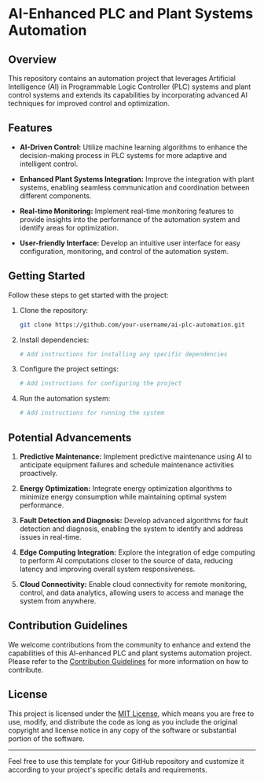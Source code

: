 # AI-Enhanced PLC and Plant Systems Automation



## Overview

This repository contains an automation project that leverages Artificial Intelligence (AI) in Programmable Logic Controller (PLC) systems and plant control systems and extends its capabilities by incorporating advanced AI techniques for improved control and optimization.

## Features

- **AI-Driven Control:** Utilize machine learning algorithms to enhance the decision-making process in PLC systems for more adaptive and intelligent control.
  
- **Enhanced Plant Systems Integration:** Improve the integration with plant systems, enabling seamless communication and coordination between different components.

- **Real-time Monitoring:** Implement real-time monitoring features to provide insights into the performance of the automation system and identify areas for optimization.

- **User-friendly Interface:** Develop an intuitive user interface for easy configuration, monitoring, and control of the automation system.

## Getting Started

Follow these steps to get started with the project:

1. Clone the repository:

   ```bash
   git clone https://github.com/your-username/ai-plc-automation.git
   ```

2. Install dependencies:

   ```bash
   # Add instructions for installing any specific dependencies
   ```

3. Configure the project settings:

   ```bash
   # Add instructions for configuring the project
   ```

4. Run the automation system:

   ```bash
   # Add instructions for running the system
   ```

## Potential Advancements

1. **Predictive Maintenance:** Implement predictive maintenance using AI to anticipate equipment failures and schedule maintenance activities proactively.

2. **Energy Optimization:** Integrate energy optimization algorithms to minimize energy consumption while maintaining optimal system performance.

3. **Fault Detection and Diagnosis:** Develop advanced algorithms for fault detection and diagnosis, enabling the system to identify and address issues in real-time.

4. **Edge Computing Integration:** Explore the integration of edge computing to perform AI computations closer to the source of data, reducing latency and improving overall system responsiveness.

5. **Cloud Connectivity:** Enable cloud connectivity for remote monitoring, control, and data analytics, allowing users to access and manage the system from anywhere.

## Contribution Guidelines

We welcome contributions from the community to enhance and extend the capabilities of this AI-enhanced PLC and plant systems automation project. Please refer to the [Contribution Guidelines](CONTRIBUTING.md) for more information on how to contribute.

## License

This project is licensed under the [MIT License](LICENSE), which means you are free to use, modify, and distribute the code as long as you include the original copyright and license notice in any copy of the software or substantial portion of the software.

---

Feel free to use this template for your GitHub repository and customize it according to your project's specific details and requirements.
